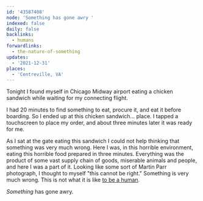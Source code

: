 ```yaml
---
id: '43587408'
node: 'Something has gone awry '
indexed: false
daily: false
backlinks:
  - humans
forwardlinks:
  - the-nature-of-something
updates:
  - '2021-12-31'
places:
  - 'Centreville, VA'
---
```

Tonight I found myself in Chicago Midway airport eating a chicken sandwich while waiting for my connecting flight. 

I had 20 minutes to find something to eat, procure it, and eat it before boarding. So I ended up at this chicken sandwich... place. I tapped a touchscreen to place my order, and about three minutes later it was ready for me. 

As I sat at the gate eating this sandwich I could not help thinking that something was very much wrong. Here I was, in this horrible environment, eating this horrible food prepared in three minutes. Everything was the product of some vast supply chain of goods, miserable animals and people, and here I was a part of it. Looking like some sort of Martin Parr photograph, I thought to myself "this cannot be right." Something is very much wrong. This is not what it is like [to be a human](the-nature-of-something.md). 


*Something* has gone awry.
